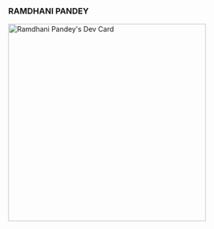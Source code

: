 ### RAMDHANI PANDEY

<!--
**Kushalpandey732/Kushalpandey732** is a ✨ _special_ ✨ repository because its `README.md` (this file) appears on your GitHub profile.

Here are some ideas to get you started:

- 🔭 I’m currently working on ...
- 🌱 I’m currently learning ...
- 👯 I’m looking to collaborate on ...
- 🤔 I’m looking for help with ...
- 💬 Ask me about ...
- 📫 How to reach me: ...
- 😄 Pronouns: ...
- ⚡ Fun fact: ...
-->
<a href="https://app.daily.dev/Kush732"><img src="https://api.daily.dev/devcards/60f8facfafa5402cb9361ef3f71c1050.png?r=igc" width="400" alt="Ramdhani Pandey's Dev Card"/></a>
